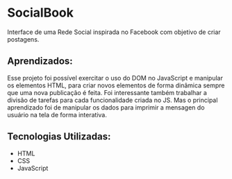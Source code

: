 # SocialBook
 Interface de uma Rede Social inspirada no Facebook com objetivo de criar postagens.

## Aprendizados:

Esse projeto foi possível exercitar o uso do DOM no JavaScript e manipular os elementos HTML, para criar novos elementos de forma dinâmica sempre que uma nova publicação é feita. 
Foi interessante também trabalhar a divisão de tarefas para cada funcionalidade criada no JS. Mas o principal aprendizado foi de manipular os dados para imprimir a mensagen do usuário na tela de forma interativa.

## Tecnologias Utilizadas:

- HTML
- CSS
- JavaScript


